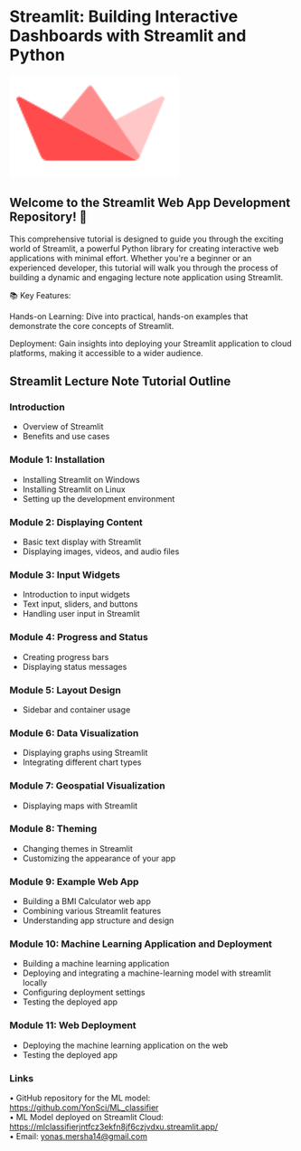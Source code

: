 # Streamlit: Building Interactive Dashboards with Streamlit and Python  

![Alt text](https://github.com/YonSci/Streamlit_Resource/blob/main/Images/streamlit.png)  

## Welcome to the Streamlit Web App Development Repository! 🚀

This comprehensive tutorial is designed to guide you through the exciting world of Streamlit, a powerful Python library for creating interactive web applications with minimal effort. Whether you're a beginner or an experienced developer, this tutorial will walk you through the process of building a dynamic and engaging lecture note application using Streamlit.


📚 Key Features:

Hands-on Learning: Dive into practical, hands-on examples that demonstrate the core concepts of Streamlit.

Deployment: Gain insights into deploying your Streamlit application to cloud platforms, making it accessible to a wider audience.

## Streamlit Lecture Note Tutorial Outline

### Introduction
- Overview of Streamlit
- Benefits and use cases
    
### Module 1: Installation
- Installing Streamlit on Windows
- Installing Streamlit on Linux
- Setting up the development environment

### Module 2: Displaying Content
- Basic text display with Streamlit
- Displaying images, videos, and audio files
   
### Module 3: Input Widgets
- Introduction to input widgets
- Text input, sliders, and buttons
- Handling user input in Streamlit
  
### Module 4: Progress and Status
- Creating progress bars
- Displaying status messages
  
### Module 5: Layout Design
- Sidebar and container usage
    
### Module 6: Data Visualization
- Displaying graphs using Streamlit
- Integrating different chart types

### Module 7: Geospatial Visualization
- Displaying maps with Streamlit
  
### Module 8: Theming
- Changing themes in Streamlit
- Customizing the appearance of your app

### Module 9: Example Web App
- Building a BMI Calculator web app
- Combining various Streamlit features
- Understanding app structure and design

### Module 10: Machine Learning Application and Deployment 
- Building a machine learning application 
- Deploying and integrating a machine-learning model with streamlit locally 
- Configuring deployment settings
- Testing the deployed app
  
### Module 11: Web Deployment
- Deploying the machine learning application on the web
- Testing the deployed app

### Links
• GitHub repository for the ML model: https://github.com/YonSci/ML_classifier  
• ML Model deployed on Streamlit Cloud: https://mlclassifierjntfcz3ekfn8jf6czjvdxu.streamlit.app/  
• Email: yonas.mersha14@gmail.com  
